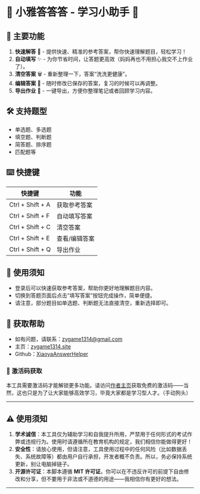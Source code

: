# 📘 小雅答答答 - 学习小助手 📘

## 🚀 主要功能

1. **快速解答** 📝 - 提供快速、精准的参考答案，帮你快速理解题目，轻松学习！
2. **自动填写** ✨ - 为你节省时间，让答题更高效（妈妈再也不用担心我交不上作业了）。
3. **清空答案** 🗑️ - 重新整理一下，答案“洗洗更健康”。
4. **编辑答案** 📝 - 随时修改已保存的答案，复习的时候可以再调整。
5. **导出作业** 📄 - 一键导出，方便你整理笔记或者回顾学习内容。

## 🛠️ 支持题型

- 单选题、多选题
- 填空题、判断题
- 简答题、排序题
- 匹配题等

## ⌨️ 快捷键

| 快捷键          | 功能           |
| --------------- | -------------- |
| Ctrl + Shift + A | 获取参考答案   |
| Ctrl + Shift + F | 自动填写答案    |
| Ctrl + Shift + C | 清空答案       |
| Ctrl + Shift + E | 查看/编辑答案   |
| Ctrl + Shift + Q | 导出作业       |

## 📖 使用须知

- 登录后可以快速获取参考答案，帮助你更好地理解题目内容。
- 切换到答题页面后点击“填写答案”按钮完成操作，简单便捷。
- 请注意，部分题目如单选题、判断题无法直接清空，重新选择即可。

## 🤔 获取帮助

- 如有问题，请联系：[zygame1314@gmail.com](mailto:zygame1314@gmail.com)  
- 主页：[zygame1314.site](https://zygame1314.site)
- Github：[XiaoyaAnswerHelper](https://github.com/zygame1314/XiaoyaAnswerHelper)

### 🔑 激活码获取

本工具需要激活码才能解锁更多功能。请访问[作者主页](https://zygame1314.site)获取免费的激活码——当然，这也只是为了让大家能够高效学习，毕竟大家都是学习型人才。（手动狗头）

---

## ⚠️ 使用须知

1. **学术诚信**：本工具仅为辅助学习和自我提升所用，严禁用于任何形式的考试作弊或违规行为。使用时请遵循所在教育机构的规定，我们相信你能做得更好！
2. **安全性**：请放心使用，但请注意，工具使用过程中的任何风险（比如数据丢失、系统故障等）都由用户自行承担，开发者概不负责。所以，务必保持系统更新，别让电脑掉链子。
3. **开源许可证**：本脚本遵循 **MIT 许可证**。你可以在不违反许可的前提下自由修改和分享，但不要用于非法或不道德的用途——我相信你有更好的想法。

---
